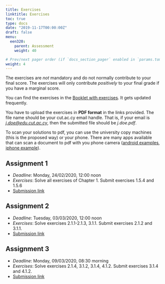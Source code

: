 ```yaml
---
title: Exercises
linktitle: Exercises
toc: true
type: docs
date: "2019-11-17T00:00:00Z"
draft: false
menu:
  een320:
    parent: Assessment
    weight: 40

# Prev/next pager order (if `docs_section_pager` enabled in `params.toml`)
weight: 4
---
```


The exercises are *not* mandatory and do not normally contribute to your final score. The exercises will only contribute *positively* to your final grade if you have a marginal score.

You can find the exercises in the [Booklet with exercises](https://www.dropbox.com/s/psj6uvsmp4fq4fl/Exercise_booklet.pdf?dl=0). It gets updated frequently.

You have to upload the exercises in **PDF format** in the links provided. The file name should be your cut.ac.cy email handle. That is, if your email is *j.doe@edu.cut.ac.cy*, then the submitted file should be *j.doe.pdf*.

To scan your solutions to pdf, you can use the university copy machines (this is the proposed way) or your phone. There are many apps available that can scan a document to pdf with you phone camera ([android examples](https://fossbytes.com/best-android-scanner-apps/), [iphone example](https://apps.apple.com/cy/app/camscanner-pdf-scanner-app/id388627783)). 

## Assignment 1

- *Deadline*: Monday, 24/02/2020, 12:00 noon
- *Exercises*: Solve all exercises of Chapter 1. Submit exercises 1.5.4 and 1.5.6
- [Submission link](https://www.dropbox.com/request/1PcandsoynyAhOxPeasT)

## Assignment 2

- *Deadline*: Tuesday, 03/03/2020, 12:00 noon
- *Exercises*: Solve exercises 2.1.1-2.1.3, 3.1.1. Submit exercises 2.1.2 and 3.1.1.
- [Submission link](https://www.dropbox.com/request/JnpKxoSFYOm6UV0J06b2)

## Assignment 3

- *Deadline*: Monday, 09/03/2020, 08:30 morning
- *Exercises*: Solve exercises 2.1.4, 3.1.2, 3.1.4, 4.1.2. Submit exercises 3.1.4 and 4.1.2.
- [Submission link](https://www.dropbox.com/request/q5ScoKKULc082a0zmjo5)

